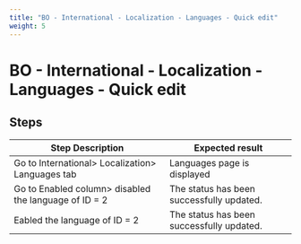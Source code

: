 ```yaml
---
title: "BO - International - Localization - Languages - Quick edit"
weight: 5
---
```


# BO - International - Localization - Languages - Quick edit
## Steps
| Step Description | Expected result |
| ----- | ----- |
| Go to International> Localization> Languages tab | Languages page is displayed |
| Go to Enabled column> disabled the language of ID = 2 | The status has been successfully updated. |
| Eabled the language of ID = 2 | The status has been successfully updated. |
